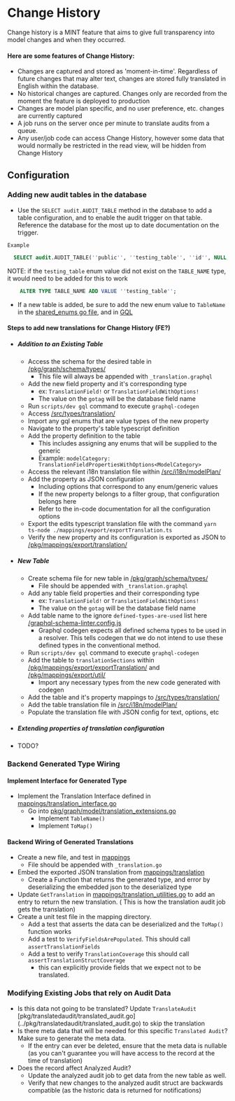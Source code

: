# Change History

Change history is a MINT feature that aims to give full transparency into model changes and when they occurred.

#### Here are some features of Change History:

- Changes are captured and stored as 'moment-in-time'.  Regardless of future changes that may alter text, changes are stored fully translated in English within the database.
- No historical changes are captured.  Changes only are recorded from the moment the feature is deployed to production
- Changes are model plan specific, and no user preference, etc. changes are currently captured
- A job runs on the server once per minute to translate audits from a queue.
- Any user/job code can access Change History, however some data that would normally be restricted in the read view, will be hidden from Change History

## Configuration
### Adding new audit tables in the database
- Use the `SELECT audit.AUDIT_TABLE` method in the database to add a table configuration, and to enable the audit trigger on that table. Reference the database for the most up to date documentation on the trigger.

`Example`
```SQL
  SELECT audit.AUDIT_TABLE(''public'', ''testing_table'', ''id'', NULL, ''{created_by,created_dts,modified_by,modified_dts}''::TEXT[], ''{*,id}''::TEXT[])
```
 
  NOTE: if the `testing_table` enum value did not exist on the `TABLE_NAME` type, it would need to be added for this to work
```SQL
    ALTER TYPE TABLE_NAME ADD VALUE ''testing_table'';
```

- If a new table is added, be sure to add the new enum value to `TableName` in the [shared_enums go file](../pkg/models/shared_enums.go), and in [GQL](../pkg/graph/schema/types/shared_enums.graphql)

#### Steps to add new translations for Change History (FE?)

- ##### Addition to an Existing Table

  - Access the schema for the desired table in [/pkg/graph/schema/types/](../pkg/graph/schema/types/)
    - This file will always be appended with `_translation.graphql`
  - Add the new field property and it's corresponding type
    - ex: `TranslationField!` or `TranslationFieldWithOptions!`
    - The value on the `gotag` will be the database field name
  - Run `scripts/dev gql` command to execute `graphql-codegen`
  - Access [/src/types/translation/](../src/types/translation.ts)
  - Import any gql enums that are value types of the new property
  - Navigate to the property's table typescript definition
  - Add the property definition to the table
    - This includes assigning any enums that will be supplied to the generic
    - Example: `modelCategory: TranslationFieldPropertiesWithOptions<ModelCategory>`
  - Access the relevant i18n translation file within [/src/i18n/modelPlan/](../src/i18n/modelPlan)
  - Add the property as JSON configuration
    - Including options that correspond to any enum/generic values
    - If the new property belongs to a filter group, that configuration belongs here
    - Refer to the in-code documentation for all the configuration options
  - Export the edits typescript translation file with the command `yarn ts-node ./mappings/export/exportTranslation.ts`
  - Verify the new property and its configuration is exported as JSON to [/pkg/mappings/export/translation/](../pkg/mappings/export/translation/)

- ##### New Table

  - Create schema file for new table in [/pkg/graph/schema/types/](../pkg/graph/schema/types/)
    - File should be appended with `_translation.graphql`
  - Add any table field properties and their corresponding type
    - ex: `TranslationField!` or `TranslationFieldWithOptions!`
    - The value on the `gotag` will be the database field name
  - Add table name to the ignore `defined-types-are-used` list here [/graphql-schema-linter.config.js](../graphql-schema-linter.config.js)
    - Graphql codegen expects all defined schema types to be used in a resolver.  This tells codegen that we do not intend to use these defined types in the conventional method.
   - Run `scripts/dev gql` command to execute `graphql-codegen`
   - Add the table to `translationSections` within [/pkg/mappings/export/exportTranslation/](../pkg/mappings/export/exportTranslation/) and [/pkg/mappings/export/util/](../pkg/mappings/export/util/)
     - Import any necessary types from the new code generated with codegen
   - Add the table and it's property mappings to [/src/types/translation/](../src/types/translation.ts)
   - Add the table translation file in [/src/i18n/modelPlan/](../src/i18n/modelPlan)
   - Populate the translation file with JSON config for text, options, etc


- ##### Extending properties of translation configuration
 - TODO?
 


 ### Backend Generated Type Wiring
  #### Implement Interface for Generated Type
  - Implement the Translation Interface defined in [mappings/translation_interface.go](../mappings/translation_interface.go)
    - Go into [pkg/graph/model/translation_extensions.go](../pkg/graph/model/translation_extensions.go)
      - Implement `TableName()`
      - Implement `ToMap()`

#### Backend Wiring of Generated Translations
  
  - Create a new file, and test in [mappings](../mappings/)
      - File should be appended with `_translation.go`
  - Embed the exported JSON translation from [mappings/translation](../mappings/translation/)
    - Create a Function that returns the generated type, and error by deserializing the embedded json to the deserialized type
  - Update `GetTranslation` in [mappings/translation_utilities.go](../mappings/translation_utilities.go) to add an entry to return the new translation. ( This is how the translation audit job gets the translation)
  - Create a unit test file in the mapping directory. 
     - Add a test that asserts the data can be deserialized and the `ToMap()` function works
     - Add a test to `VerifyFieldsArePopulated`. This should call `assertTranslationFields`
     - Add a test to verify `TranslationCoverage` this should call `assertTranslationStructCoverage`
         - this can explicitly provide fields that we expect not to be translated.

### Modifying Existing Jobs that rely on Audit Data
  - Is this data not going to be translated? Update `TranslateAudit` [pkg/translatedaudit/translated_audit.go] (../pkg/translatedaudit/translated_audit.go) to skip the translation
  - Is there meta data that will be needed for this specific `Translated Audit`? Make sure to generate the meta data.
      - If the entry can ever be deleted, ensure that the meta data is nullable (as you can't guarantee you will have access to the record at the time of translation)
  - Does the record affect Analyzed Audit?
    - Update the analyzed audit job to get data from the new table as well.
    - Verify that new changes to the analyzed audit struct are backwards compatible (as the historic data is returned for notifications)
